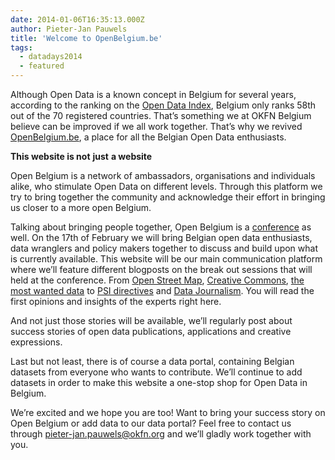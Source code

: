 ```yaml
---
date: 2014-01-06T16:35:13.000Z
author: Pieter-Jan Pauwels
title: 'Welcome to OpenBelgium.be'
tags:
  - datadays2014
  - featured
---
```


Although Open Data is a known concept in Belgium for several years, according to the ranking on the [Open Data Index](https://index.okfn.org/country/), Belgium only ranks 58th out of the 70 registered countries. That’s something we at OKFN Belgium believe can be improved if we all work together. That’s why we revived [OpenBelgium.be](http://openbelgium.be), a place for all the Belgian Open Data enthusiasts.

**This website is not** **just** **a website**

Open Belgium is a network of ambassadors, organisations and individuals alike, who stimulate Open Data on different levels. Through this platform we try to bring together the community and acknowledge their effort in bringing us closer to a more open Belgium.

Talking about bringing people together, Open Belgium is a [conference](http://www.datadays.eu/open-belgium/) as well. On the 17th of February we will bring Belgian open data enthusiasts, data wranglers and policy makers together to discuss and build upon what is currently available. This website will be our main communication platform where we’ll feature different blogposts on the break out sessions that will held at the conference. From [Open Street Map](http://www.datadays.eu/session/open-steet-map-belgium/), [Creative Commons](http://www.datadays.eu/session/creative-commons-belgium-2/), [the most wanted data](http://www.datadays.eu/session/open-data-most-wanted/) to [PSI directives](http://www.datadays.eu/session/geodata/) and [Data Journalism](http://www.datadays.eu/session/data-journalism-2/). You will read the first opinions and insights of the experts right here.

And not just those stories will be available, we’ll regularly post about success stories of open data publications, applications and creative expressions.

Last but not least, there is of course a data portal, containing Belgian datasets from everyone who wants to contribute. We’ll continue to add datasets in order to make this website a one-stop shop for Open Data in Belgium.

We’re excited and we hope you are too! Want to bring your success story on Open Belgium or add data to our data portal? Feel free to contact us through <pieter-jan.pauwels@okfn.org> and we’ll gladly work together with you.
